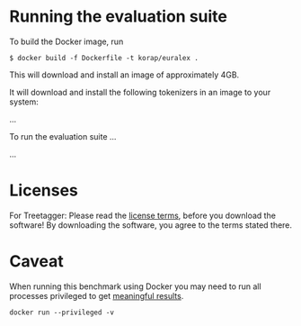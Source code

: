 # Running the evaluation suite

To build the Docker image, run

```shell
$ docker build -f Dockerfile -t korap/euralex .
```
This will download and install an image of approximately 4GB.

It will download and install the following
tokenizers in an image to your system:

...

To run the evaluation suite ...

...

# Licenses

For Treetagger:
Please read the [license terms](https://cis.uni-muenchen.de/~schmid/tools/TreeTagger/Tagger-Licence),
before you download the software!
By downloading the software, you agree to the terms stated there. 


# Caveat

When running this benchmark using Docker you may need
to run all processes privileged to get
[meaningful results](https://pythonspeed.com/articles/docker-performance-overhead/).

```shell
docker run --privileged -v
```

